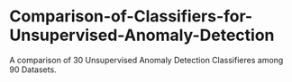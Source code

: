 # Comparison-of-Classifiers-for-Unsupervised-Anomaly-Detection
A comparison of 30 Unsupervised Anomaly Detection Classifieres among 90 Datasets.
